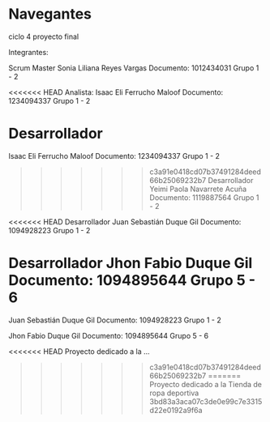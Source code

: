 # Navegantes
ciclo 4 proyecto final

Integrantes:

Scrum Master
Sonia Liliana Reyes Vargas
Documento: 1012434031
Grupo 1 - 2

<<<<<<< HEAD
Analista:
Isaac Eli Ferrucho Maloof
Documento: 1234094337
Grupo 1 - 2

Desarrollador
=======
Isaac Eli Ferrucho Maloof
Documento: 1234094337
Grupo 1 - 2
>>>>>>> c3a91e0418cd07b37491284deed66b25069232b7
Desarrollador 
Yeimi Paola Navarrete Acuña
Documento: 1119887564
Grupo 1 - 2

<<<<<<< HEAD
Desarrollador
Juan Sebastián Duque Gil
Documento: 1094928223
Grupo 1 - 2

Desarrollador
Jhon Fabio Duque Gil
Documento: 1094895644
Grupo 5 - 6
=======
Juan Sebastián Duque Gil
Documento:  1094928223
Grupo 1 - 2

Jhon Fabio Duque Gil
Documento: 1094895644
Grupo 5 - 6


<<<<<<< HEAD
Proyecto dedicado a la ...
>>>>>>> c3a91e0418cd07b37491284deed66b25069232b7
=======
Proyecto dedicado a la Tienda de ropa deportiva
>>>>>>> 3bd83a3aca07c3de0e99c7e3315d22e0192a9f6a
